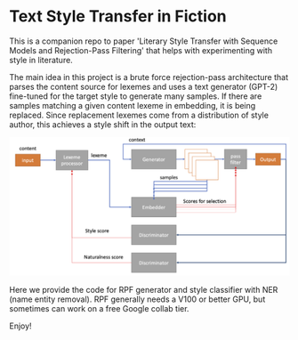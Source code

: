 # Text Style Transfer in Fiction

This is a companion repo to paper 'Literary Style Transfer with Sequence Models and Rejection-Pass Filtering' that helps with experimenting with style in literature.

The main idea in this project is a brute force rejection-pass architecture that parses the content source for lexemes and uses a text generator (GPT-2) fine-tuned for the target style to generate many samples. If there are samples matching a given content lexeme in embedding, it is being replaced. Since replacement lexemes come from a distribution of style author, this achieves a style shift in the output text: 

![Rejection-Pass architecture](/images/RPF.png)

Here we provide the code for RPF generator and style classifier with NER (name entity removal).
RPF generally needs a V100 or better GPU, but sometimes can work on a free Google collab tier.

Enjoy!



